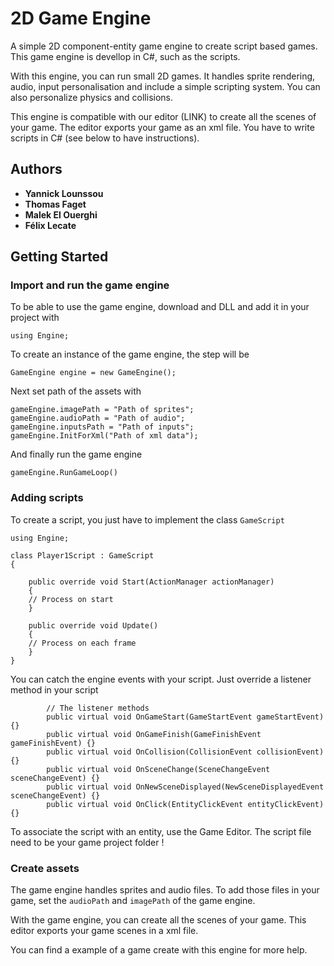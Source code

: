 # 2D Game Engine

A simple 2D component-entity game engine to create script based games.
This game engine is devellop in C#, such as the scripts.

With this engine, you can run small 2D games. It handles sprite rendering, audio, input personalisation and include a simple scripting system. You can also personalize physics and collisions.

This engine is compatible with our editor (LINK) to create all the scenes of your game. The editor exports your game as an xml file. You have to write scripts in C# (see below to have instructions).


## Authors

* **Yannick Lounssou**
* **Thomas Faget**
* **Malek El Ouerghi**
* **Félix Lecate**

## Getting Started

### Import and run the game engine

To be able to use the game engine, download and DLL and add it in your project with 

```
using Engine;
```

To create an instance of the game engine, the step will be

```
GameEngine engine = new GameEngine();
```

Next set path of the assets with

```
gameEngine.imagePath = "Path of sprites";
gameEngine.audioPath = "Path of audio";
gameEngine.inputsPath = "Path of inputs";
gameEngine.InitForXml("Path of xml data");
```

And finally run the game engine

```
gameEngine.RunGameLoop()
```

### Adding scripts

To create a script, you just have to implement the class `GameScript`

```
using Engine;

class Player1Script : GameScript
{

    public override void Start(ActionManager actionManager)
    {
    // Process on start
    }

    public override void Update()
    {
    // Process on each frame
    }
}
```

You can catch the engine events with your script. Just override a listener method in your script

```
        // The listener methods
        public virtual void OnGameStart(GameStartEvent gameStartEvent) {}
        public virtual void OnGameFinish(GameFinishEvent gameFinishEvent) {}
        public virtual void OnCollision(CollisionEvent collisionEvent) {}
        public virtual void OnSceneChange(SceneChangeEvent sceneChangeEvent) {}
        public virtual void OnNewSceneDisplayed(NewSceneDisplayedEvent sceneChangeEvent) {}
        public virtual void OnClick(EntityClickEvent entityClickEvent) {}
```

To associate the script with an entity, use the Game Editor.
The script file need to be your game project folder !

### Create assets

The game engine handles sprites and audio files. To add those files in your game, set the `audioPath` and `imagePath` of the game engine.

With the game engine, you can create all the scenes of your game. This editor exports your game scenes in a xml file.

You can find a example of a game create with this engine for more help.










